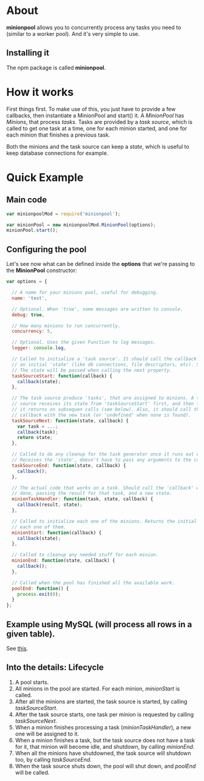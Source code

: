 # About
**minionpool** allows you to concurrently process any tasks you need to (similar to
a worker pool). And it's very simple to use.

## Installing it
The npm package is called **minionpool**.

# How it works
First things first. To make use of this, you just have to provide a few callbacks,
then instantiate a MinionPool and start() it. A *MinionPool* has
*Minions*, that process *tasks*. Tasks are provided by a *task source*, which
is called to get one task at a time, one for each minion started, and one for
each minion that finishes a previous task. 

Both the minions and the task source can keep a *state*, which is useful to keep
database connections for example. 

# Quick Example

## Main code
```js
var minionpoolMod = require('minionpool');

var minionPool = new minionpoolMod.MinionPool(options);
minionPool.start();
```

## Configuring the pool
Let's see now what can be defined inside the **options** that we're passing to
the **MinionPool** constructor:

```js
var options = {

  // A name for your minions pool, useful for debugging.
  name: 'test',

  // Optional. When 'true', some messages are written to console.
  debug: true,

  // How many minions to run concurrently.
  concurrency: 5,

  // Optional. Uses the given Function to log messages.
  logger: console.log,

  // Called to initialize a 'task source'. It should call the callback with
  // an initial 'state' (like db connections, file descriptors, etc). See below.
  // The state will be passed when calling the next property.
  taskSourceStart: function(callback) {
    callback(state);
  },

  // The task source produce 'tasks', that are assigned to minions. A task
  // source receives its state from 'taskSourceStart' first, and then from whatever
  // it returns on subsequen calls (see below). Also, it should call the
  // callback with the new task (or 'undefined' when none is found).
  taskSourceNext: function(state, callback) {
    var task = ...;
    callback(task);
    return state;
  },

  // Called to do any cleanup for the task generator once it runs out of tasks.
  // Receives the 'state', doesn't have to pass any arguments to the callback.
  taskSourceEnd: function(state, callback) {
    callback();
  },

  // The actual code that works on a task. Should call the 'callback' when
  // done, passing the result for that task, and a new state.
  minionTaskHandler: function(task, state, callback) {
    callback(result, state);
  },

  // Called to initialize each one of the minions. Returns the initial state for
  // each one of them.
  minionStart: function(callback) {
    callback(state);
  },

  // Called to cleanup any needed stuff for each minion.
  minionEnd: function(state, callback) {
    callback();
  },

  // Called when the pool has finished all the available work.
  poolEnd: function() {
    process.exit(0);
  }
};
```

## Example using MySQL (will process all rows in a given table).
See [this](https://github.com/marcelog/minions/tree/master/examples/mysql.js).

## Into the details: Lifecycle

 1. A pool starts.
 2. All minions in the pool are started. For each minion, *minionStart* is called.
 3. After all the minions are started, the task source is started, by calling
 *taskSourceStart*.
 4. After the task source starts, one task per minion is requested by calling
 *taskSourceNext*.
 5. When a minion finishes processing a task (*minionTaskHandler*), a new one
 will be assigned to it.
 6. When a minion finishes a task, but the task source does not have a task for
 it, that minion will become idle, and shutdown, by calling *minionEnd*.
 7. When all the minions have shutdowned, the task source will shutdown too, by
 calling *taskSourceEnd*.
 8. When the task source shuts down, the pool will shut down, and *poolEnd* will
 be called.


